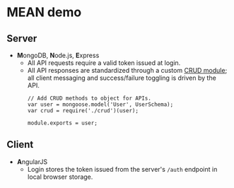 # MEAN demo

## Server
* **M**ongoDB, **N**ode.js, **E**xpress
  * All API requests require a valid token issued at login.
  * All API responses are standardized through a custom [CRUD module](https://github.com/natemow/mean_demo/blob/master/app/server/models/crud.js); all client messaging and success/failure toggling is driven by the API.
    <pre><code>// Add CRUD methods to object for APIs.
    var user = mongoose.model('User', UserSchema);
    var crud = require('./crud')(user);

    module.exports = user;</code></pre>

## Client
* **A**ngularJS
  * Login stores the token issued from the server's `/auth` endpoint in local browser storage.
